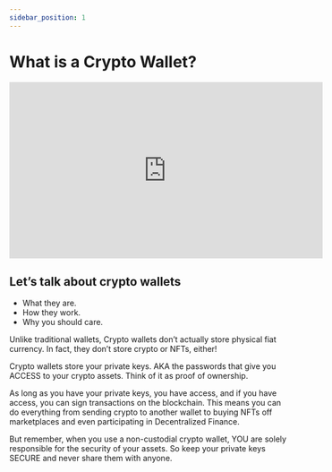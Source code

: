 ```yaml
---
sidebar_position: 1
---
```

# What is a Crypto Wallet?

<iframe width="560" height="315" src="https://www.youtube.com/embed/TmXdIPGDdYk" title="YouTube video player" frameborder="0" allow="accelerometer; autoplay; clipboard-write; encrypted-media; gyroscope; picture-in-picture; web-share" allowfullscreen></iframe>

## Let’s talk about crypto wallets

- What they are.
- How they work.
- Why you should care.  

Unlike traditional wallets, Crypto wallets don’t actually store physical fiat currency. In fact, they don’t store crypto or NFTs, either!

Crypto wallets store your private keys.  AKA the passwords that give you ACCESS to your crypto assets. Think of it as proof of ownership.

As long as you have your private keys, you have access, and if you have access, you can sign transactions on the blockchain. This means you can do everything from sending crypto to another wallet to buying NFTs off marketplaces and even participating in Decentralized Finance.

But remember, when you use a non-custodial crypto wallet, YOU are solely responsible for the security of your assets. So keep your private keys SECURE and never share them with anyone.
